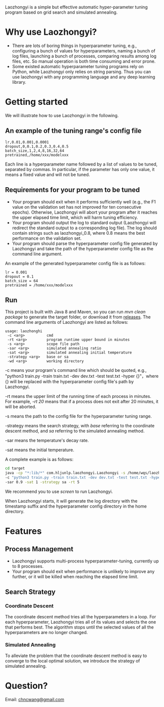 Laozhongyi is a simple but effective automatic hyper-parameter tuning program based on grid search and simulated annealing.
# Why use Laozhongyi?
* There are lots of boring things in hyperparameter tuning, e.g., configuring a bunch of values for hyperparameters, naming a bunch of log files, launching a bunch of processes, comparing results among log files, etc. So manual operation is both time consuming and error prone.
* Some existed automatic hyperparameter tuning programs rely on Python, while Laozhongyi only relies on string parsing. Thus you can use laozhongyi with any programming language and any deep learning library.
# Getting started
We will illustrate how to use Laozhongyi in the following.
## An example of the tuning range's config file
```
lr,0.01,0.001,0.0001
dropout,0,0.1,0.2,0.3,0.4,0.5
batch_size,1,2,4,8,16,32,64
pretrained,/home/xxx/modelxxx
```
Each line is a hyperparameter name followed by a list of values to be tuned, separated by commas. In particular, if the parameter has only one value, it means a fixed value and will not be tuned.
## Requirements for your program to be tuned
* Your program should exit when it performs sufficiently well (e.g., the F1 value on the validation set has not improved for ten consecutive epochs). Otherwise, Laozhongyi will abort your program after it reaches the upper elapsed time limit, which will harm tuning efficiency.
* Your program should output the log to standard output (Laozhongyi will redirect the standard output to a corresponding log file). The log should contain strings such as laozhongyi_0.8, where 0.8 means the best performance on the validation set.
* Your program should parse the hyperparameter config file generated by Laozhongyi and take the path of the hyperparameter config file as the command line argument.

An example of the generated hyperparameter config file is as follows:
```
lr = 0.001
dropout = 0.1
batch_size = 64
pretrained = /home/xxx/modelxxx
```
## Run
This project is built with Java 8 and Maven, so you can run *mvn clean package* to generate the target folder, or download it from [releases](https://github.com/chncwang/laozhongyi/releases).
The command line arguments of Laozhongyi are listed as follows:
```
usage: laozhonghi
 -c <arg>          cmd
 -rt <arg>         program runtime upper bound in minutes
 -s <arg>          scope file path
 -sar <arg>        simulated annealing ratio
 -sat <arg>        simulated annealing initial temperature
 -strategy <arg>   base or sa
 -wd <arg>         working directory
 ``` 
-c means your program's command line which should be quoted, e.g., "python3 train.py -train train.txt -dev dev.txt -test test.txt -hyper {}"，where {} will be replaced with the hyperparameter config file's path by Laozhongyi.
 
-rt means the upper limit of the running time of each process in minutes. For example, *-rt 20* means that if a process does not exit after 20 minutes, it will be aborted.

-s means the path to the config file for the hyperparameter tuning range.

-strategy means the search strategy, with *base* referring to the coordinate descent method, and *sa* referring to the simulated annealing method.

-sar means the temperature's decay rate.

-sat means the initial temperature.

A complete example is as follows:
```Bash
cd target
java -cp "*:lib/*" com.hljunlp.laozhongyi.Laozhongyi -s /home/wqs/laozhongyi.config\
-c "python3 train.py -train train.txt -dev dev.txt -test test.txt -hyper {}"\
-sar 0.9 -sat 1 -strategy sa -rt 5
```
We recommend you to use *screen* to run Laozhongyi.

When Laozhongyi starts, it will generate the log directory with the timestamp suffix and the hyperparameter config directory in the home directory.
# Features
## Process Management
* Laozhongyi supports multi-process hyperparameter-tuning, currently up to 8 processes.
* Your program should exit when performance is unlikely to improve any further, or it will be killed when reaching the elapsed time limit.
## Search Strategy
### Coordinate Descent
The coordinate descent method tries all the hyperparameters in a loop. For each hyperparameter, Laozhongyi tries all of its values and selects the one that performs best. The algorithm stops until the selected values of all the hyperparameters are no longer changed.
### Simulated Annealing
To alleviate the problem that the coordinate descent method is easy to converge to the local optimal solution, we introduce the strategy of simulated annealing.
# Question?
Email: chncwang@gmail.com
